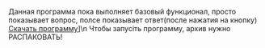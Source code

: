 Данная программа пока выполняет базовый функционал, просто показывает вопрос, полсе показывает ответ(после нажатия на кнопку)
[Скачать программу](https://github.com/drdec/PreparationByFormulas/releases/download/fdwef/PreparationByFormuls.rar)]\n
Чтобы запусіть программу, архив нужно РАСПАКОВАТЬ!

